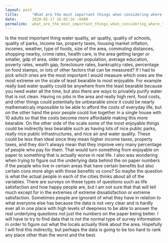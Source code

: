 ```yaml
---
layout: post
title:      "What are the most important things when considering where to live? "
date:       2020-05-17 16:05:16 -0400
permalink:  what_are_the_most_important_things_when_considering_where_to_live
---
```


Is the most important thing water quality, air quality, quality of schools, quality of parks, income tax, property taxes, housing market inflation, incomes, weather, type of foods, size of the area, commuting distances, shopping nearby, crime rates, health care, is the area getting larger or smaller, gdp of area, older or younger population, average education, poverty rates, wealth gap, foreclosure rates, bankruptcy rates, percentage on food stamps, or lots of other factors that can be measured? If I had to pick which ones are the most important I would measure which ones are the most extreme on the scale of least bearable to most enjoyable. For example really bad water quality could be anywhere from the least bearable because you need water all the time, but also there are ways to privately purify water that is not clean. Having no jobs in the area and really high rent, food costs, and other things could potentially be unbearable since it could be nearly mathematicaly impossible to be able to afford the costs of everyday life, but on the other hand the poor people could live together in a single house with 10 adults so that the costs become more affordable making this more bearable. On the other side of the scale some of the most enjoyable things could be indirectly less bearable such as having lots of nice public parks, really nice public infrastructures, and nice air and water quality. These could be less than ideal since they mean higher income taxes, property taxes, and they don't always mean that they improve very many percentage of people who pay for them. That would turn something from enjoyable on paper to something that is actually worse in real life. I also was wondering when trying to figure out the underlying data behind the on paper numbers if the people who live in certain areas that have certain benefits but also certain cons more align with those benefits vs cons? So maybe the question is what the actual people in each of the cities thinks about all of the variables. There are surveys on these types of questions such as life satisfaction and how happy people are, but I am not sure that that will tell much except for in the extremes of extreme dissatisfaction or extreme satisfaction. Sometimes people are ignorant of what they have in relation to what everyone else has because the data is not very clear and is hardly ever all in one place with high levels of deepness to be able to answer the real underlying questions not just the numbers on the paper being better. I will have to try to find data that is not the normal type of survey information in order to figure out what the locals actually think about the area. Hopefully I will find this indirectly, but perhaps the data is going to be too hard to rank any place other than the worst and the best. 

